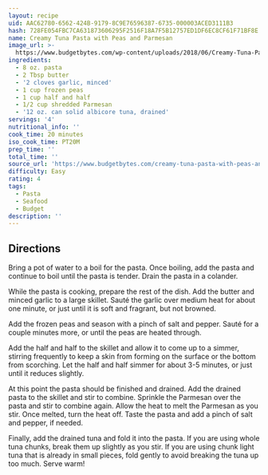 ```yaml
---
layout: recipe
uid: AAC62780-6562-424B-9179-8C9E76596387-6735-000003ACED3111B3
hash: 728FE054FBC7CA631873606295F2516F18A7F5B12757ED1DF6EC8CF61F71BF8E
name: Creamy Tuna Pasta with Peas and Parmesan
image_url: >-
  https://www.budgetbytes.com/wp-content/uploads/2018/06/Creamy-Tuna-Pasta-with-Peas-and-Parmesan-V1-640x853.jpg
ingredients:
  - 8 oz. pasta
  - 2 Tbsp butter
  - '2 cloves garlic, minced'
  - 1 cup frozen peas
  - 1 cup half and half
  - 1/2 cup shredded Parmesan
  - '12 oz. can solid albicore tuna, drained'
servings: '4'
nutritional_info: ''
cook_time: 20 minutes
iso_cook_time: PT20M
prep_time: ''
total_time: ''
source_url: 'https://www.budgetbytes.com/creamy-tuna-pasta-with-peas-and-parmesan/'
difficulty: Easy
rating: 4
tags:
  - Pasta
  - Seafood
  - Budget
description: ''
---
```

## Directions

Bring a pot of water to a boil for the pasta. Once boiling, add the pasta and continue to boil until the pasta is tender. Drain the pasta in a colander.

While the pasta is cooking, prepare the rest of the dish. Add the butter and minced garlic to a large skillet. Sauté the garlic over medium heat for about one minute, or just until it is soft and fragrant, but not browned.

Add the frozen peas and season with a pinch of salt and pepper. Sauté for a couple minutes more, or until the peas are heated through.

Add the half and half to the skillet and allow it to come up to a simmer, stirring frequently to keep a skin from forming on the surface or the bottom from scorching. Let the half and half simmer for about 3-5 minutes, or just until it reduces slightly.

At this point the pasta should be finished and drained. Add the drained pasta to the skillet and stir to combine. Sprinkle the Parmesan over the pasta and stir to combine again. Allow the heat to melt the Parmesan as you stir. Once melted, turn the heat off. Taste the pasta and add a pinch of salt and pepper, if needed.

Finally, add the drained tuna and fold it into the pasta. If you are using whole tuna chunks, break them up slightly as you stir. If you are using chunk light tuna that is already in small pieces, fold gently to avoid breaking the tuna up too much. Serve warm!
